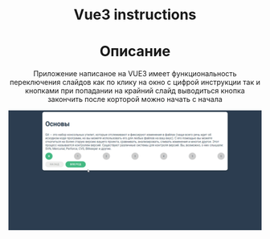 # 

<h1  align="center">Vue3 instructions</h1>
<h1  align="center">Описание</h1> 
<p align="center">Приложение написаное на VUE3 имеет функциональность переключения слайдов как по клику на окно с цифрой инструкции так и кнопками при попадании на крайний слайд выводиться кнопка закончить после корторой можно начать с начала</p> 
 
![Lax 2.0 Gif](https://github.com/VladislavBobyrev/vueApp1/blob/main/app1.gif)


